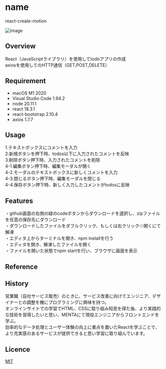 # name
react-create-motion

![image](https://github.com/user-attachments/assets/8b59c7d2-5ffe-4f33-abe5-01429cf5944b)

## Overview
React（JavaScriptライブラリ）を使用してtodoアプリの作成  
axiosを使用してのHTTP通信（GET,POST,DELETE）

## Requirement
- macOS M1 2020
- Visual Studio Code 1.94.2
- node 20.11.1
- react 18.3.1
- react-bootstrap 2.10.4
- axios 1.7.7

## Usage
1.テキストボックスにコメントを入力  
2.新規ボタンを押下時、todos以下に入力されたコメントを反映  
3.削除ボタン押下時、入力されたコメントを削除  
4-1.編集ボタン押下時、編集モーダルが開く  
4-2.モーダルのテキストボックスに新しくコメントを入力  
4-3.閉じるボタン押下時、編集モーダルを閉じる  
4-4.保存ボタン押下時、新しく入力したコメントがtodosに反映

## Features
・github画面の右側の緑のcodeボタンからダウンロードを選択し、zipファイルを任意の保存先にダウンロード  
・ダウンロードしたファイルをダブルクリック、もしくは右クリック⇨開くにて解凍  
・エディタ上からターミナルを開き、npm installを行う  
・エディタを開き、解凍したファイルを開く  
・ファイルを開いた状態でnpm startを行い、ブラウザに画面を表示  

## Reference

## History
営業職（自社サービス販売）のときに、サービス改善に向けてエンジニア、デザイナーとの調整を機にプログラミングに興味を持つ。  
オンラインサイトでの学習でHTML、CSSに取り組み知見を得た後、より実践的な技術を習得したいと思い、MENTAにて現役エンジニアからフロントエンドを学ぶ。  
効率的なデータ処理とユーザー体験の向上に重点を置いたReactを学ぶことで、より充実感のあるサービスが提供できると思い学習に取り組んでいます。

## Licence

[MIT](https://......)
